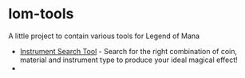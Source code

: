 # lom-tools
A little project to contain various tools for Legend of Mana

* [Instrument Search Tool](instruments/instrument_search.html) - Search for the right combination of coin, material and instrument type to produce your ideal magical effect!
* 